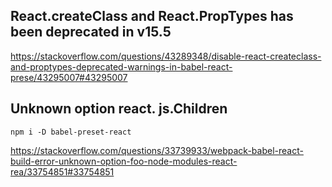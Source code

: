 ## React.createClass and React.PropTypes has been deprecated in v15.5

https://stackoverflow.com/questions/43289348/disable-react-createclass-and-proptypes-deprecated-warnings-in-babel-react-prese/43295007#43295007

## Unknown option react. js.Children

`npm i -D babel-preset-react`

https://stackoverflow.com/questions/33739933/webpack-babel-react-build-error-unknown-option-foo-node-modules-react-rea/33754851#33754851